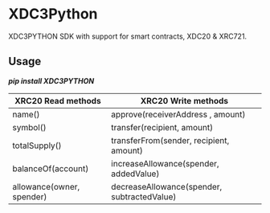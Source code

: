# XDC3Python

XDC3PYTHON SDK with support for smart contracts, XDC20 & XRC721. 


## Usage

***pip install XDC3PYTHON***

XRC20 Read methods        | XRC20 Write methods
-------------             | -------------
name()                    | approve(receiverAddress , amount)
symbol()                  | transfer(recipient, amount)
totalSupply()             | transferFrom(sender, recipient, amount)
balanceOf(account)        | increaseAllowance(spender, addedValue)
allowance(owner, spender) | decreaseAllowance(spender, subtractedValue)